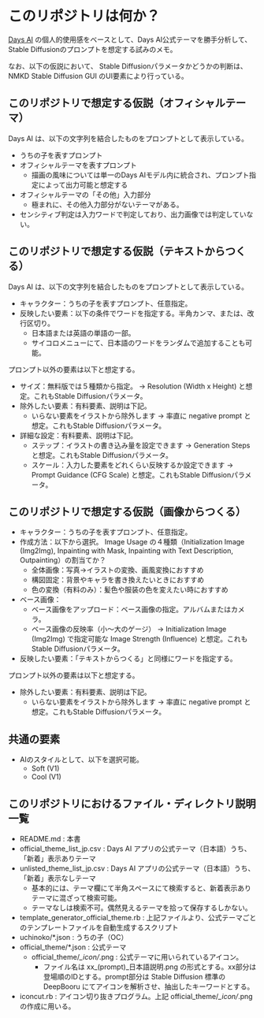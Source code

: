 # このリポジトリは何か？

[Days AI](https://dayseum-app.studio.site/ja) の個人的使用感をベースとして、Days AI公式テーマを勝手分析して、Stable Diffusionのプロンプトを想定する試みのメモ。

なお、以下の仮説において、 Stable Diffusionパラメータかどうかの判断は、NMKD Stable Diffusion GUI のUI要素により行っている。

## このリポジトリで想定する仮説（オフィシャルテーマ）

Days AI は、以下の文字列を結合したものをプロンプトとして表示している。

* うちの子を表すプロンプト
* オフィシャルテーマを表すプロンプト
  * 描画の風味については単一のDays AIモデル内に統合され、プロンプト指定によって出力可能と想定する
* オフィシャルテーマの「その他」入力部分
  * 極まれに、その他入力部分がないテーマがある。
* センシティブ判定は入力ワードで判定しており、出力画像では判定していない。

## このリポジトリで想定する仮説（テキストからつくる）

Days AI は、以下の文字列を結合したものをプロンプトとして表示している。

* キャラクター：うちの子を表すプロンプト、任意指定。
* 反映したい要素：以下の条件でワードを指定する。半角カンマ、または、改行区切り。
  * 日本語または英語の単語の一部。
  * サイコロメニューにて、日本語のワードをランダムで追加することも可能。

プロンプト以外の要素は以下と想定する。

* サイズ：無料版では５種類から指定。 → Resolution (Width x Height) と想定。これもStable Diffusionパラメータ。
* 除外したい要素：有料要素、説明は下記。
  * いらない要素をイラストから除外します → 率直に negative prompt と想定。これもStable Diffusionパラメータ。
* 詳細な設定：有料要素、説明は下記。
  * ステップ：イラストの書き込み量を設定できます → Generation Steps と想定。これもStable Diffusionパラメータ。
  * スケール：入力した要素をどれくらい反映するか設定できます → Prompt Guidance (CFG Scale) と想定。これもStable Diffusionパラメータ。

## このリポジトリで想定する仮説（画像からつくる）

* キャラクター：うちの子を表すプロンプト、任意指定。
* 作成方法：以下から選択。 Image Usage の４種類（Initialization Image (Img2Img), Inpainting with Mask, Inpainting with Text Description, Outpainting）の割当てか？
  * 全体画像：写真→イラストの変換、画風変換におすすめ
  * 構図固定：背景やキャラを書き換えたいときにおすすめ
  * 色の変換（有料のみ）：髪色や服装の色を変えたい時におすすめ
* ベース画像：
  * ベース画像をアップロード：ベース画像の指定。アルバムまたはカメラ。
  * ベース画像の反映率（小～大のゲージ） → Initialization Image (Img2Img) で指定可能な Image Strength (Influence) と想定。これもStable Diffusionパラメータ。
* 反映したい要素：「テキストからつくる」と同様にワードを指定する。

プロンプト以外の要素は以下と想定する。

* 除外したい要素：有料要素、説明は下記。
  * いらない要素をイラストから除外します → 率直に negative prompt と想定。これもStable Diffusionパラメータ。

## 共通の要素

* AIのスタイルとして、以下を選択可能。
  * Soft (V1)
  * Cool (V1)

## このリポジトリにおけるファイル・ディレクトリ説明一覧

* README.md : 本書
* official_theme_list_jp.csv : Days AI アプリの公式テーマ（日本語）うち、「新着」表示ありテーマ
* unlisted_theme_list_jp.csv : Days AI アプリの公式テーマ（日本語）うち、「新着」表示なしテーマ
  * 基本的には、テーマ欄にて半角スペースにて検索すると、新着表示ありテーマに混ざって検索可能。
  * テーマなしは検索不可。偶然見えるテーマを拾って保存するしかない。
* template_generator_official_theme.rb : 上記ファイルより、公式テーマごとのテンプレートファイルを自動生成するスクリプト
* uchinoko/*.json : うちの子（OC）
* official_theme/*.json : 公式テーマ
  * official_theme/*_icon/*.png : 公式テーマに用いられているアイコン。
    * ファイル名は xx_(prompt)_日本語説明.png の形式とする。xx部分は登場順のIDとする。prompt部分は Stable Diffusion 標準の DeepBooru にてアイコンを解析させ、抽出したキーワードとする。
* iconcut.rb : アイコン切り抜きプログラム。上記 official_theme/*_icon/*.png の作成に用いる。
